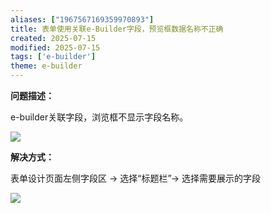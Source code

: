 ```yaml
---
aliases: ["1967567169359970893"]
title: 表单使用关联e-Builder字段，预览框数据名称不正确
created: 2025-07-15
modified: 2025-07-15
tags: ['e-builder']
theme: e-builder
---
```


**问题描述：**

e-builder关联字段，浏览框不显示字段名称。

![](https://myhelpdoc.oss-cn-heyuan.aliyuncs.com/mdimages/f7fa06ace719a5efba3eae2cc1e31735.jpg)

**解决方式：**

表单设计页面左侧字段区 → 选择“标题栏”→ 选择需要展示的字段

![](https://myhelpdoc.oss-cn-heyuan.aliyuncs.com/mdimages/bcc5e1f38f905f397444a1eea1b391ab.jpg)


